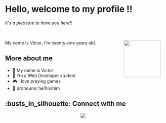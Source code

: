 <h1>Hello, welcome to my profile !!</h1>
<em>It's a pleasure to have you here!!</em>
<br>
<br>
<br>
  

<div>
   <img src="https://i.pinimg.com/originals/09/c6/29/09c62903beeba336dc9da76eb5c9a107.gif" width="120" align="right"/>
  <p align="left">
    My name is Victor, i'm twenty-one years old.
  </p>
</div>

<h2>More about me</h2>

- 👋 My name is Victor
- 📖 I'm a Web Developer student
- 🎮 I love praying games
- 🧑 pronouns: he/his/him 


<section>
  <h2> :busts_in_silhouette: Connect with me </h2> 
  <div align="center">
    <a href="https://www.linkedin.com/in/victor-figueiredo-mendes/" target="_blank">
      <img src="https://img.shields.io/badge/LinkedIn-0077B5?style=for-the-badge&logo=linkedin&logoColor=white" />
    </a>
  </div>
</section>


